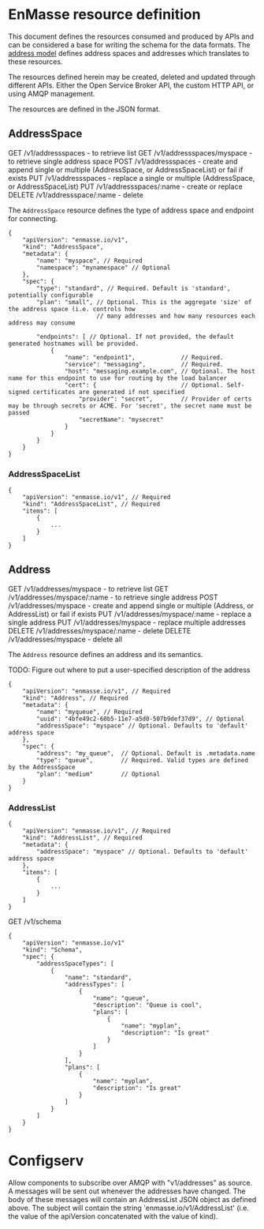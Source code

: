 # EnMasse resource definition

This document defines the resources consumed and produced by APIs and can be considered a base for writing the schema for the data formats. The [address model](model.md) defines address spaces and addresses which translates to these resources.

The resources defined herein may be created, deleted and updated through different APIs. Either the
Open Service Broker API, the custom HTTP API, or using AMQP management.

The resources are defined in the JSON format. 

## AddressSpace

GET    /v1/addressspaces         - to retrieve list 
GET    /v1/addressspaces/myspace - to retrieve single address space
POST   /v1/addressspaces         - create and append single or multiple (AddressSpace, or AddressSpaceList) or fail if exists
PUT    /v1/addressspaces         - replace a single or multiple (AddressSpace, or AddressSpaceList) 
PUT    /v1/addressspaces/:name   - create or replace
DELETE /v1/addressspace/:name    - delete


The `AddressSpace` resource defines the type of address space and endpoint for connecting.

```
{
    "apiVersion": "enmasse.io/v1",
    "kind": "AddressSpace",
    "metadata": {
        "name": "myspace", // Required
        "namespace": "mynamespace" // Optional
    },
    "spec": {
        "type": "standard", // Required. Default is 'standard', potentially configurable
        "plan": "small", // Optional. This is the aggregate 'size' of the address space (i.e. controls how
                         // many addresses and how many resources each address may consume

        "endpoints": [ // Optional. If not provided, the default generated hostnames will be provided. 
            {
                "name": "endpoint1",             // Required.
                "service": "messaging",          // Required. 
                "host": "messaging.example.com", // Optional. The host name for this endpoint to use for routing by the load balancer
                "cert": {                        // Optional. Self-signed certificates are generated if not specified
                    "provider": "secret",        // Provider of certs may be through secrets or ACME. For 'secret', the secret name must be passed
                    "secretName": "mysecret"
                }
            }
        }
    }
}
```

### AddressSpaceList

```
{
    "apiVersion": "enmasse.io/v1", // Required
    "kind": "AddressSpaceList", // Required
    "items": [
        {
            ...
        }
    ]
}
```

## Address

GET    /v1/addresses/myspace           - to retrieve list 
GET    /v1/addresses/myspace/:name     - to retrieve single address
POST   /v1/addresses/myspace           - create and append single or multiple (Address, or AddressList) or fail if exists
PUT    /v1/addresses/myspace/:name     - replace a single address
PUT    /v1/addresses/myspace           - replace multiple addresses 
DELETE /v1/addresses/myspace/:name     - delete
DELETE /v1/addresses/myspace           - delete all

The `Address` resource defines an address and its semantics.

TODO: Figure out where to put a user-specified description of the address

```
{
    "apiVersion": "enmasse.io/v1", // Required
    "kind": "Address", // Required
    "metadata": {
        "name": "myqueue", // Required
        "uuid": "4bfe49c2-60b5-11e7-a5d0-507b9def37d9", // Optional
        "addressSpace": "myspace" // Optional. Defaults to 'default' address space
    },
    "spec": {
        "address": "my_queue",  // Optional. Default is .metadata.name
        "type": "queue",        // Required. Valid types are defined by the AddressSpace
        "plan": "medium"        // Optional
    }
}
```

### AddressList

```
{
    "apiVersion": "enmasse.io/v1", // Required
    "kind": "AddressList", // Required
    "metadata": {
        "addressSpace": "myspace" // Optional. Defaults to 'default' address space
    },
    "items": [
        {
            ...
        }
    ]
}
```


GET /v1/schema
```
{
    "apiVersion": "enmasse.io/v1"
    "kind": "Schema",
    "spec": {
        "addressSpaceTypes": [
            {
                "name": "standard",
                "addressTypes": [
                    {
                        "name": "queue",
                        "description": "Queue is cool",
                        "plans": [
                            {
                                "name": "myplan",
                                "description": "Is great"
                            }
                        ]
                    }
                ],
                "plans": [
                    {
                        "name": "myplan",
                        "description": "Is great"
                    }
                ]
            }
        ]
    }
}
```
# Configserv

Allow components to subscribe over AMQP with "v1/addresses" as
source. A messages will be sent out whenever the addresses have
changed. The body of these messages will contain an AddressList JSON
object as defined above. The subject will contain the string
'enmasse.io/v1/AddressList' (i.e. the value of the apiVersion
concatenated with the value of kind).
